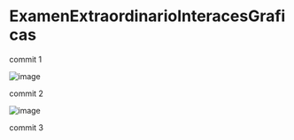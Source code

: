 # ExamenExtraordinarioInteracesGraficas

commit 1

![image](https://github.com/brauliohuicab1234/ExamenExtraordinarioInteracesGraficas/assets/129221141/b34afde8-b029-4e2d-b939-6599d8dd0b0a)

commit 2

![image](https://github.com/brauliohuicab1234/ExamenExtraordinarioInteracesGraficas/assets/129221141/724e4877-36d6-49a5-b8fc-b2c5b8f7b963)

commit 3




